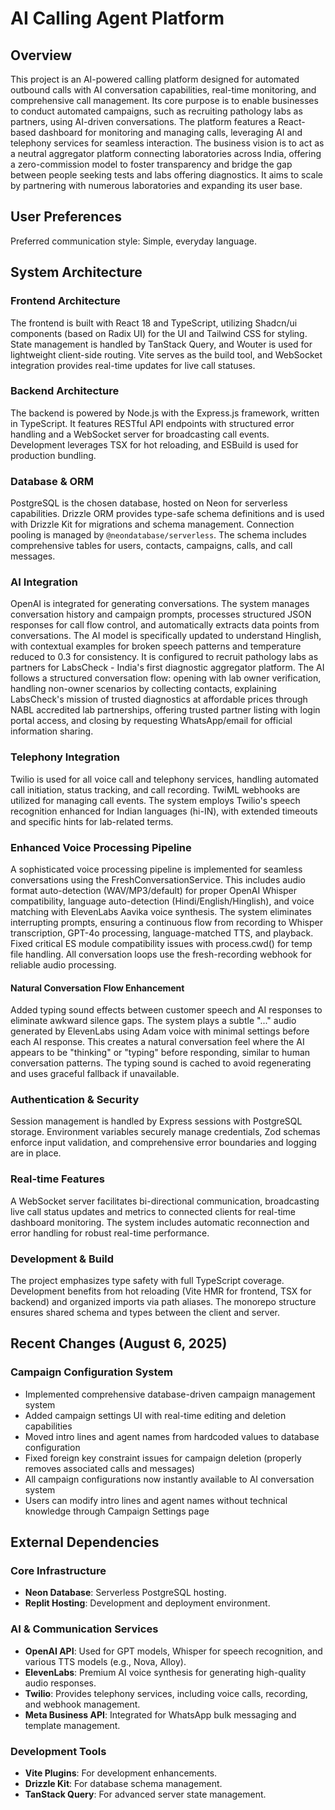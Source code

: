 # AI Calling Agent Platform

## Overview
This project is an AI-powered calling platform designed for automated outbound calls with AI conversation capabilities, real-time monitoring, and comprehensive call management. Its core purpose is to enable businesses to conduct automated campaigns, such as recruiting pathology labs as partners, using AI-driven conversations. The platform features a React-based dashboard for monitoring and managing calls, leveraging AI and telephony services for seamless interaction. The business vision is to act as a neutral aggregator platform connecting laboratories across India, offering a zero-commission model to foster transparency and bridge the gap between people seeking tests and labs offering diagnostics. It aims to scale by partnering with numerous laboratories and expanding its user base.

## User Preferences
Preferred communication style: Simple, everyday language.

## System Architecture

### Frontend Architecture
The frontend is built with React 18 and TypeScript, utilizing Shadcn/ui components (based on Radix UI) for the UI and Tailwind CSS for styling. State management is handled by TanStack Query, and Wouter is used for lightweight client-side routing. Vite serves as the build tool, and WebSocket integration provides real-time updates for live call statuses.

### Backend Architecture
The backend is powered by Node.js with the Express.js framework, written in TypeScript. It features RESTful API endpoints with structured error handling and a WebSocket server for broadcasting call events. Development leverages TSX for hot reloading, and ESBuild is used for production bundling.

### Database & ORM
PostgreSQL is the chosen database, hosted on Neon for serverless capabilities. Drizzle ORM provides type-safe schema definitions and is used with Drizzle Kit for migrations and schema management. Connection pooling is managed by `@neondatabase/serverless`. The schema includes comprehensive tables for users, contacts, campaigns, calls, and call messages.

### AI Integration
OpenAI is integrated for generating conversations. The system manages conversation history and campaign prompts, processes structured JSON responses for call flow control, and automatically extracts data points from conversations. The AI model is specifically updated to understand Hinglish, with contextual examples for broken speech patterns and temperature reduced to 0.3 for consistency. It is configured to recruit pathology labs as partners for LabsCheck - India's first diagnostic aggregator platform. The AI follows a structured conversation flow: opening with lab owner verification, handling non-owner scenarios by collecting contacts, explaining LabsCheck's mission of trusted diagnostics at affordable prices through NABL accredited lab partnerships, offering trusted partner listing with login portal access, and closing by requesting WhatsApp/email for official information sharing.

### Telephony Integration
Twilio is used for all voice call and telephony services, handling automated call initiation, status tracking, and call recording. TwiML webhooks are utilized for managing call events. The system employs Twilio's speech recognition enhanced for Indian languages (hi-IN), with extended timeouts and specific hints for lab-related terms.

### Enhanced Voice Processing Pipeline
A sophisticated voice processing pipeline is implemented for seamless conversations using the FreshConversationService. This includes audio format auto-detection (WAV/MP3/default) for proper OpenAI Whisper compatibility, language auto-detection (Hindi/English/Hinglish), and voice matching with ElevenLabs Aavika voice synthesis. The system eliminates interrupting prompts, ensuring a continuous flow from recording to Whisper transcription, GPT-4o processing, language-matched TTS, and playback. Fixed critical ES module compatibility issues with process.cwd() for temp file handling. All conversation loops use the fresh-recording webhook for reliable audio processing.

#### Natural Conversation Flow Enhancement
Added typing sound effects between customer speech and AI responses to eliminate awkward silence gaps. The system plays a subtle "..." audio generated by ElevenLabs using Adam voice with minimal settings before each AI response. This creates a natural conversation feel where the AI appears to be "thinking" or "typing" before responding, similar to human conversation patterns. The typing sound is cached to avoid regenerating and uses graceful fallback if unavailable.

### Authentication & Security
Session management is handled by Express sessions with PostgreSQL storage. Environment variables securely manage credentials, Zod schemas enforce input validation, and comprehensive error boundaries and logging are in place.

### Real-time Features
A WebSocket server facilitates bi-directional communication, broadcasting live call status updates and metrics to connected clients for real-time dashboard monitoring. The system includes automatic reconnection and error handling for robust real-time performance.

### Development & Build
The project emphasizes type safety with full TypeScript coverage. Development benefits from hot reloading (Vite HMR for frontend, TSX for backend) and organized imports via path aliases. The monorepo structure ensures shared schema and types between the client and server.

## Recent Changes (August 6, 2025)

### Campaign Configuration System
- Implemented comprehensive database-driven campaign management system
- Added campaign settings UI with real-time editing and deletion capabilities
- Moved intro lines and agent names from hardcoded values to database configuration
- Fixed foreign key constraint issues for campaign deletion (properly removes associated calls and messages)
- All campaign configurations now instantly available to AI conversation system
- Users can modify intro lines and agent names without technical knowledge through Campaign Settings page

## External Dependencies

### Core Infrastructure
- **Neon Database**: Serverless PostgreSQL hosting.
- **Replit Hosting**: Development and deployment environment.

### AI & Communication Services
- **OpenAI API**: Used for GPT models, Whisper for speech recognition, and various TTS models (e.g., Nova, Alloy).
- **ElevenLabs**: Premium AI voice synthesis for generating high-quality audio responses.
- **Twilio**: Provides telephony services, including voice calls, recording, and webhook management.
- **Meta Business API**: Integrated for WhatsApp bulk messaging and template management.

### Development Tools
- **Vite Plugins**: For development enhancements.
- **Drizzle Kit**: For database schema management.
- **TanStack Query**: For advanced server state management.